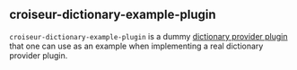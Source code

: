 <!--
SPDX-FileCopyrightText: 2023 Antoine Belvire
SPDX-License-Identifier: GPL-3.0-or-later
-->

## croiseur-dictionary-example-plugin

`croiseur-dictionary-example-plugin` is a dummy [dictionary provider plugin](../../croiseur-spi/croiseur-spi-dictionary)
that one can use as an example when implementing a real dictionary provider plugin.
